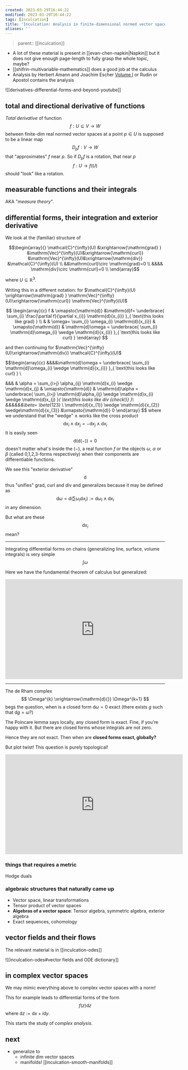 ```yaml
---
created: 2023-03-29T16:44:22
modified: 2023-03-29T16:44:22
tags: [Inculcation]
title: 'Inculcation: Analysis in finite-dimensional normed vector spaces'
aliases: ''
---
```


> parent:: [[inculcation]]


- A lot of these material is present in [[evan-chen-napkin|Napkin]] but it does not give enough page-length to fully grasp the whole topic, maybe?
- [[shifrin-multivariable-mathematics]] does a good job at the calculus
- Analysis by Herbert Amann and Joachim Escher [Volume I](http://library.lol/main/D52F82501240A7F94F77CCA630B43F6E) or Rudin or Apostol contains the analysis

![[derivatives-differential-forms-and-beyond-youtube]]


## total and directional derivative of functions

*Total derivative* of function $$ f:U \subseteq V\to W $$ between finite-dim real normed vector spaces at a point $p\in U$ is supposed to be a linear map $$D_{p}f:V\to W$$ that "approximates" $f$ near $p$. So if $D_{p}f$ is a rotation, that near $p$ $$ f: U \to f(U) $$ should "look" like a rotation.




## measurable functions and their integrals

AKA "*measure theory*".

## differential forms, their integration and exterior derivative


We look at the (familiar) structure of

$$\begin{array}{} \mathcal{C}^{\infty}(U) &\xrightarrow{\mathrm{grad} } &\mathrm{Vec}^{\infty}(U)&\xrightarrow{\mathrm{curl}} &\mathrm{Vec}^{\infty}(U)&\xrightarrow{\mathrm{div}} &\mathcal{C}^{\infty}(U)  \\
&&\mathrm{curl}\circ \mathrm{grad}=0  \\
&&&& \mathrm{div}\circ \mathrm{curl}=0  \\
\end{array}$$

where $U \subseteq \mathbb{R}^{3}$.

Writing this in a different notation: for $\mathcal{C}^{\infty}(U) \xrightarrow{\mathrm{grad} } \mathrm{Vec}^{\infty}(U)\xrightarrow{\mathrm{curl}} \mathrm{Vec}^{\infty}(U)$ 

$$ \begin{array}{c} f & \xmapsto{\mathrm{d}} &\mathrm{d}f= \underbrace{ \sum_{i} \frac{\partial f}{\partial x_{i}} \mathrm{d}{x_{i}} }_{ \text{this looks like grad} } \\
& & \omega= \sum_{i} \omega_{i} \mathrm{d}{x_{i}} & \xmapsto{\mathrm{d}} & \mathrm{d}\omega = \underbrace{ \sum_{i} \mathrm{d}\omega_{i} \wedge \mathrm{d}{x_{i}} }_{ \text{this looks like curl} }  \end{array}
$$

and then continuing for $\mathrm{Vec}^{\infty}(U)\xrightarrow{\mathrm{div}} \mathcal{C}^{\infty}(U)$

$$\begin{array}{c} 
&&&&\mathrm{d}\omega = \underbrace{ \sum_{i} \mathrm{d}\omega_{i} \wedge \mathrm{d}{x_{i}} }_{ \text{this looks like curl} } \\

&&& & \alpha = \sum_{i>j} \alpha_{ij} \mathrm{d}x_{i} \wedge \mathrm{d}x_{j} & \xmapsto{\mathrm{d}} & \mathrm{d}\alpha = \underbrace{ \sum_{i>j} \mathrm{d}\alpha_{ij} \wedge \mathrm{d}x_{i} \wedge \mathrm{d}x_{j}  }_{ \text{this looks like div (check!)} }\\
&&&&&&\beta= \beta_{123}  \ \mathrm{d}{x_{1}}  \wedge \mathrm{d}{x_{2}}  \wedge\mathrm{d}{x_{3}} &\xmapsto{\mathrm{d}} 0 \end{array} $$
where we understand that the "wedge" $\wedge$ works like the cross product $$ \mathrm{d}{x_{i}} \wedge \mathrm{d}x_{j} = - \mathrm{d}x_{j} \wedge \mathrm{d}x_{i} $$
It is easily seen $$ \mathrm{d}(\mathrm{d} (-) )=0 $$
doesn't matter what's inside the $(-)$, a real function $f$ or the objects $\omega$, $\alpha$ or $\beta$ (called 0,1,2,3-forms respectively) when their components are differentiable functions.

We see this "exterior derivative" $$\mathrm{d}$$ thus "unifies" grad, curl and div and generalizes because it may be defined as $$\text{d}\omega=\mathrm{d}{\left( \sum\omega_{I} \mathrm{d}{x_{I}} \right)}:= \mathrm{d}{\omega_{I}}\wedge \mathrm{d}{x_{I}}$$
in any dimension.

But what are these $$ \mathrm{d}x_{i} $$
mean?

---

Integrating differential forms on chains (generalizing line, surface, volume integrals) is very simple $$\int \omega $$

Here we have the fundamental theorem of calculus but generalized:


<iframe width="560" height="315" src="https://www.youtube.com/embed/1lGM5DEdMaw?si=NbdykTqGLyJzPNTM" title="YouTube video player" frameborder="0" allow="accelerometer; autoplay; clipboard-write; encrypted-media; gyroscope; picture-in-picture; web-share" allowfullscreen></iframe>

---


 The de Rham complex $$ \Omega^{k} \xrightarrow{\mathrm{d}{}} \Omega^{k+1} $$
begs the question, when is a closed form $\mathrm{d}{\omega}=0$ exact (there exists $g$ such that $\mathrm{d}{g}=\omega$?)

The Poincare lemma says locally, any closed form is exact. Fine, if you're happy with it. But there are closed forms whose integrals are not zero.

Hence they are not exact. Then when are **closed forms exact, globally?**

But plot twist! This question is purely topological!

<iframe width="560" height="315" src="https://www.youtube.com/embed/2ptFnIj71SM?si=pX0YhRJVtog6IZNu" title="YouTube video player" frameborder="0" allow="accelerometer; autoplay; clipboard-write; encrypted-media; gyroscope; picture-in-picture; web-share" allowfullscreen></iframe>



### things that requires a metric
 
 Hodge duals


### algebraic structures that naturally came up

- Vector space, linear transformations
- Tensor product of vector spaces
- **Algebras of a vector space**: Tensor algebra, symmetric algebra, exterior algebra
- Exact sequences, cohomology

## vector fields and their flows


The relevant material is in [[inculcation-odes]]

![[inculcation-odes#vector fields and ODE dictionary]]



## in complex vector spaces

We may mimic everything above to complex vector spaces with a norm!

This for example leads to differential forms of the form $$ f(z) \mathrm{d}z $$ where $\mathrm{d}z:= \mathrm{d}x+i \mathrm{d}y$.

This starts the study of *complex analysis*.

## next

- generalize to
	- infinite dim vector spaces
	- manifolds! [[inculcation-smooth-manifolds]]